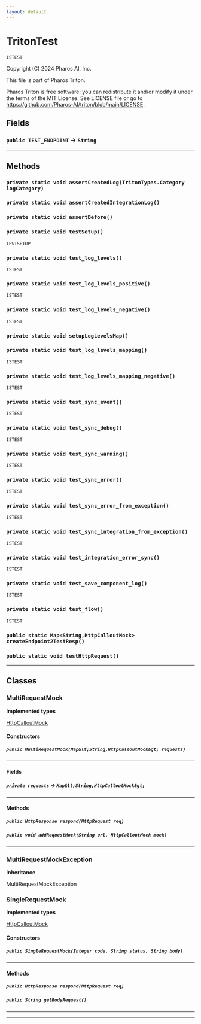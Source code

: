 ```yaml
---
layout: default
---
```

# TritonTest

`ISTEST`

Copyright (C) 2024 Pharos AI, Inc.

This file is part of Pharos Triton.

Pharos Triton is free software: you can redistribute it and/or modify
it under the terms of the MIT License.
See LICENSE file or go to https://github.com/Pharos-AI/triton/blob/main/LICENSE.

## Fields

### `public TEST_ENDPOINT` → `String`


---
## Methods
### `private static void assertCreatedLog(TritonTypes.Category logCategory)`
### `private static void assertCreatedIntegrationLog()`
### `private static void assertBefore()`
### `private static void testSetup()`

`TESTSETUP`
### `private static void test_log_levels()`

`ISTEST`
### `private static void test_log_levels_positive()`

`ISTEST`
### `private static void test_log_levels_negative()`

`ISTEST`
### `private static void setupLogLevelsMap()`
### `private static void test_log_levels_mapping()`

`ISTEST`
### `private static void test_log_levels_mapping_negative()`

`ISTEST`
### `private static void test_sync_event()`

`ISTEST`
### `private static void test_sync_debug()`

`ISTEST`
### `private static void test_sync_warning()`

`ISTEST`
### `private static void test_sync_error()`

`ISTEST`
### `private static void test_sync_error_from_exception()`

`ISTEST`
### `private static void test_sync_integration_from_exception()`

`ISTEST`
### `private static void test_integration_error_sync()`

`ISTEST`
### `private static void test_save_component_log()`

`ISTEST`
### `private static void test_flow()`

`ISTEST`
### `public static Map<String,HttpCalloutMock> createEndpoint2TestResp()`
### `public static void testHttpRequest()`
---
## Classes
### MultiRequestMock

**Implemented types**

[HttpCalloutMock](HttpCalloutMock)

#### Constructors
##### `public MultiRequestMock(Map&lt;String,HttpCalloutMock&gt; requests)`
---
#### Fields

##### `private requests` → `Map&lt;String,HttpCalloutMock&gt;`


---
#### Methods
##### `public HttpResponse respond(HttpRequest req)`
##### `public void addRequestMock(String url, HttpCalloutMock mock)`
---

### MultiRequestMockException

**Inheritance**

MultiRequestMockException


### SingleRequestMock

**Implemented types**

[HttpCalloutMock](HttpCalloutMock)

#### Constructors
##### `public SingleRequestMock(Integer code, String status, String body)`
---
#### Methods
##### `public HttpResponse respond(HttpRequest req)`
##### `public String getBodyRequest()`
---

---
